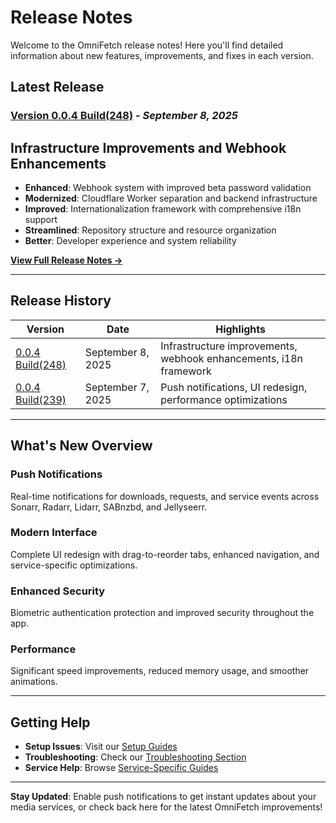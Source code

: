 # Release Notes

Welcome to the OmniFetch release notes! Here you'll find detailed information about new features, improvements, and fixes in each version.

## Latest Release

### [Version 0.0.4 Build(248)](v0.0.4-248.md) - *September 8, 2025*

## Infrastructure Improvements and Webhook Enhancements

- **Enhanced**: Webhook system with improved beta password validation
- **Modernized**: Cloudflare Worker separation and backend infrastructure
- **Improved**: Internationalization framework with comprehensive i18n support
- **Streamlined**: Repository structure and resource organization
- **Better**: Developer experience and system reliability

[**View Full Release Notes →**](v0.0.4-248.md)

---

## Release History

| Version | Date | Highlights |
|---------|------|------------|
| [0.0.4 Build(248)](v0.0.4-248.md) | September 8, 2025 | Infrastructure improvements, webhook enhancements, i18n framework |
| [0.0.4 Build(239)](v0.0.4-239.md) | September 7, 2025 | Push notifications, UI redesign, performance optimizations |

---

## What's New Overview

### Push Notifications

Real-time notifications for downloads, requests, and service events across Sonarr, Radarr, Lidarr, SABnzbd, and Jellyseerr.

### Modern Interface

Complete UI redesign with drag-to-reorder tabs, enhanced navigation, and service-specific optimizations.

### Enhanced Security

Biometric authentication protection and improved security throughout the app.

### Performance

Significant speed improvements, reduced memory usage, and smoother animations.

---

## Getting Help

- **Setup Issues**: Visit our [Setup Guides](../setup/)
- **Troubleshooting**: Check our [Troubleshooting Section](../troubleshooting/)
- **Service Help**: Browse [Service-Specific Guides](../services/)

---

**Stay Updated**: Enable push notifications to get instant updates about your media services, or check back here for the latest OmniFetch improvements!
